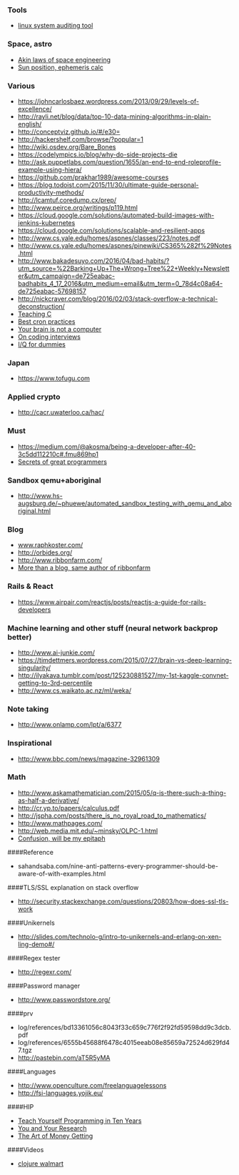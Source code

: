 ### Tools

* [linux system auditing tool](https://cisofy.com/)

### Space, astro 

* [Akin laws of space engineering](http://spacecraft.ssl.umd.edu/akins_laws.html)
* [Sun position, ephemeris calc](http://aa.quae.nl/en/reken/zonpositie.html)

### Various

* https://johncarlosbaez.wordpress.com/2013/09/29/levels-of-excellence/
* http://rayli.net/blog/data/top-10-data-mining-algorithms-in-plain-english/
* http://conceptviz.github.io/#/e30=
* http://hackershelf.com/browse/?popular=1
* http://wiki.osdev.org/Bare_Bones
* https://codelympics.io/blog/why-do-side-projects-die
* http://ask.puppetlabs.com/question/1655/an-end-to-end-roleprofile-example-using-hiera/
* https://github.com/prakhar1989/awesome-courses
* https://blog.todoist.com/2015/11/30/ultimate-guide-personal-productivity-methods/
* http://lcamtuf.coredump.cx/prep/
* http://www.peirce.org/writings/p119.html
* https://cloud.google.com/solutions/automated-build-images-with-jenkins-kubernetes
* https://cloud.google.com/solutions/scalable-and-resilient-apps
* http://www.cs.yale.edu/homes/aspnes/classes/223/notes.pdf
* http://www.cs.yale.edu/homes/aspnes/pinewiki/CS365%282f%29Notes.html
* http://www.bakadesuyo.com/2016/04/bad-habits/?utm_source=%22Barking+Up+The+Wrong+Tree%22+Weekly+Newsletter&utm_campaign=de725eabac-badhabits_4_17_2016&utm_medium=email&utm_term=0_78d4c08a64-de725eabac-57698157
* http://nickcraver.com/blog/2016/02/03/stack-overflow-a-technical-deconstruction/
* [Teaching C](http://blog.regehr.org/archives/1393)
* [Best cron practices](https://sanctum.geek.nz/arabesque/cron-best-practices/?imm_mid=0e3bcf&cmp=em-prog-na-na-newsltr_20160514)
* [Your brain is not a computer](https://aeon.co/essays/your-brain-does-not-process-information-and-it-is-not-a-computer)
* [On coding interviews](https://blog.devmastery.com/how-to-win-the-coding-interview-71ae7102d685#.hfdxy9xsw)
* [I/Q for dummies](http://whiteboard.ping.se/SDR/IQ)

### Japan

* https://www.tofugu.com

### Applied crypto

* http://cacr.uwaterloo.ca/hac/

### Must
* https://medium.com/@akosma/being-a-developer-after-40-3c5dd112210c#.fmu869hp1
* [Secrets of great programmers](https://www.quora.com/What-are-the-best-kept-secrets-of-great-programmers/answer/Jens-Rantil?srid=V3G&amp%3Bshare=1&imm_mid=0e4b07&cmp=em-prog-na-na-newsltr_20160611)

### Sandbox qemu+aboriginal
* http://www.hs-augsburg.de/~phuewe/automated_sandbox_testing_with_qemu_and_aboriginal.html

### Blog
* www.raphkoster.com/
* http://orbides.org/
* http://www.ribbonfarm.com/
* [More than a blog, same author of ribbonfarm](http://breakingsmart.com/)

### Rails & React
* https://www.airpair.com/reactjs/posts/reactjs-a-guide-for-rails-developers

### Machine learning and other stuff (neural network backprop better)
* http://www.ai-junkie.com/
* https://timdettmers.wordpress.com/2015/07/27/brain-vs-deep-learning-singularity/
* http://ilyakava.tumblr.com/post/125230881527/my-1st-kaggle-convnet-getting-to-3rd-percentile
* http://www.cs.waikato.ac.nz/ml/weka/

### Note taking
* http://www.onlamp.com/lpt/a/6377

### Inspirational
* http://www.bbc.com/news/magazine-32961309

### Math
* http://www.askamathematician.com/2015/05/q-is-there-such-a-thing-as-half-a-derivative/
* http://cr.yp.to/papers/calculus.pdf
* http://jspha.com/posts/there_is_no_royal_road_to_mathematics/
* http://www.mathpages.com/ 
* http://web.media.mit.edu/~minsky/OLPC-1.html
* [Confusion, will be my epitaph](https://j2kun.svbtle.com/mathematicians-are-chronically-lost-and-confused)

####Reference
* sahandsaba.com/nine-anti-patterns-every-programmer-should-be-aware-of-with-examples.html

####TLS/SSL explanation on stack overflow
* http://security.stackexchange.com/questions/20803/how-does-ssl-tls-work

####Unikernels
* http://slides.com/technolo-g/intro-to-unikernels-and-erlang-on-xen-ling-demo#/

####Regex tester
* http://regexr.com/

####Password manager
* http://www.passwordstore.org/

####prv
* log/references/bd13361056c8043f33c659c776f2f92fd59598dd9c3dcb.pdf
* log/references/6555b45688f6478c4015eeab08e85659a72524d629fd47.tgz
* http://pastebin.com/aT5R5yMA

####Languages
* http://www.openculture.com/freelanguagelessons
* http://fsi-languages.yojik.eu/

####HIP
* [Teach Yourself Programming in Ten Years](http://norvig.com/21-days.html)
* [You and Your Research](https://www.cs.virginia.edu/~robins/YouAndYourResearch.html)
* [The Art of Money Getting](https://www.gutenberg.org/files/8581/8581-h/8581-h.htm)

####Videos
* [clojure walmart](https://www.youtube.com/watch?v=av9Xi6CNqq4) 
